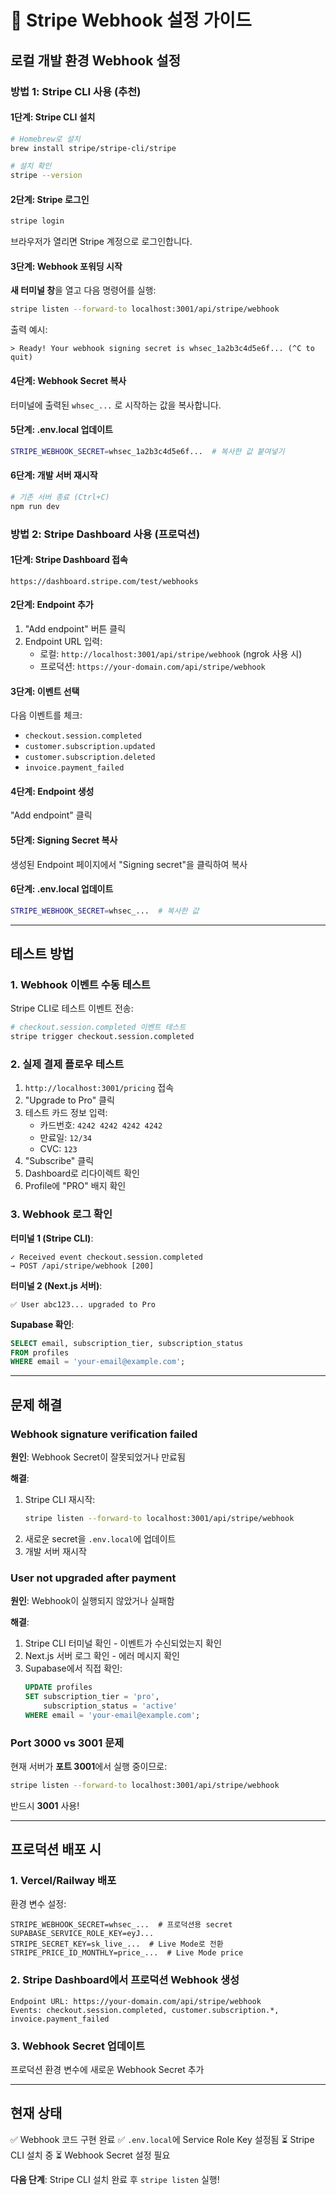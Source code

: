 # 🔔 Stripe Webhook 설정 가이드

## 로컬 개발 환경 Webhook 설정

### 방법 1: Stripe CLI 사용 (추천)

#### 1단계: Stripe CLI 설치

```bash
# Homebrew로 설치
brew install stripe/stripe-cli/stripe

# 설치 확인
stripe --version
```

#### 2단계: Stripe 로그인

```bash
stripe login
```

브라우저가 열리면 Stripe 계정으로 로그인합니다.

#### 3단계: Webhook 포워딩 시작

**새 터미널 창**을 열고 다음 명령어를 실행:

```bash
stripe listen --forward-to localhost:3001/api/stripe/webhook
```

출력 예시:
```
> Ready! Your webhook signing secret is whsec_1a2b3c4d5e6f... (^C to quit)
```

#### 4단계: Webhook Secret 복사

터미널에 출력된 `whsec_...` 로 시작하는 값을 복사합니다.

#### 5단계: .env.local 업데이트

```bash
STRIPE_WEBHOOK_SECRET=whsec_1a2b3c4d5e6f...  # 복사한 값 붙여넣기
```

#### 6단계: 개발 서버 재시작

```bash
# 기존 서버 종료 (Ctrl+C)
npm run dev
```

### 방법 2: Stripe Dashboard 사용 (프로덕션)

#### 1단계: Stripe Dashboard 접속

```
https://dashboard.stripe.com/test/webhooks
```

#### 2단계: Endpoint 추가

1. "Add endpoint" 버튼 클릭
2. Endpoint URL 입력:
   - 로컬: `http://localhost:3001/api/stripe/webhook` (ngrok 사용 시)
   - 프로덕션: `https://your-domain.com/api/stripe/webhook`

#### 3단계: 이벤트 선택

다음 이벤트를 체크:
- `checkout.session.completed`
- `customer.subscription.updated`
- `customer.subscription.deleted`
- `invoice.payment_failed`

#### 4단계: Endpoint 생성

"Add endpoint" 클릭

#### 5단계: Signing Secret 복사

생성된 Endpoint 페이지에서 "Signing secret"을 클릭하여 복사

#### 6단계: .env.local 업데이트

```bash
STRIPE_WEBHOOK_SECRET=whsec_...  # 복사한 값
```

---

## 테스트 방법

### 1. Webhook 이벤트 수동 테스트

Stripe CLI로 테스트 이벤트 전송:

```bash
# checkout.session.completed 이벤트 테스트
stripe trigger checkout.session.completed
```

### 2. 실제 결제 플로우 테스트

1. `http://localhost:3001/pricing` 접속
2. "Upgrade to Pro" 클릭
3. 테스트 카드 정보 입력:
   - 카드번호: `4242 4242 4242 4242`
   - 만료일: `12/34`
   - CVC: `123`
4. "Subscribe" 클릭
5. Dashboard로 리다이렉트 확인
6. Profile에 "PRO" 배지 확인

### 3. Webhook 로그 확인

**터미널 1 (Stripe CLI)**:
```
✓ Received event checkout.session.completed
→ POST /api/stripe/webhook [200]
```

**터미널 2 (Next.js 서버)**:
```
✅ User abc123... upgraded to Pro
```

**Supabase 확인**:
```sql
SELECT email, subscription_tier, subscription_status
FROM profiles
WHERE email = 'your-email@example.com';
```

---

## 문제 해결

### Webhook signature verification failed

**원인**: Webhook Secret이 잘못되었거나 만료됨

**해결**:
1. Stripe CLI 재시작:
   ```bash
   stripe listen --forward-to localhost:3001/api/stripe/webhook
   ```
2. 새로운 secret을 `.env.local`에 업데이트
3. 개발 서버 재시작

### User not upgraded after payment

**원인**: Webhook이 실행되지 않았거나 실패함

**해결**:
1. Stripe CLI 터미널 확인 - 이벤트가 수신되었는지 확인
2. Next.js 서버 로그 확인 - 에러 메시지 확인
3. Supabase에서 직접 확인:
   ```sql
   UPDATE profiles
   SET subscription_tier = 'pro',
       subscription_status = 'active'
   WHERE email = 'your-email@example.com';
   ```

### Port 3000 vs 3001 문제

현재 서버가 **포트 3001**에서 실행 중이므로:

```bash
stripe listen --forward-to localhost:3001/api/stripe/webhook
```

반드시 **3001** 사용!

---

## 프로덕션 배포 시

### 1. Vercel/Railway 배포

환경 변수 설정:
```
STRIPE_WEBHOOK_SECRET=whsec_...  # 프로덕션용 secret
SUPABASE_SERVICE_ROLE_KEY=eyJ...
STRIPE_SECRET_KEY=sk_live_...  # Live Mode로 전환
STRIPE_PRICE_ID_MONTHLY=price_...  # Live Mode price
```

### 2. Stripe Dashboard에서 프로덕션 Webhook 생성

```
Endpoint URL: https://your-domain.com/api/stripe/webhook
Events: checkout.session.completed, customer.subscription.*, invoice.payment_failed
```

### 3. Webhook Secret 업데이트

프로덕션 환경 변수에 새로운 Webhook Secret 추가

---

## 현재 상태

✅ Webhook 코드 구현 완료
✅ `.env.local`에 Service Role Key 설정됨
⏳ Stripe CLI 설치 중
⏳ Webhook Secret 설정 필요

**다음 단계**: Stripe CLI 설치 완료 후 `stripe listen` 실행!
